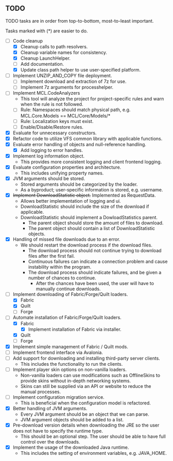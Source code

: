## TODO
TODO tasks are in order from top-to-bottom, most-to-least important.

Tasks marked with (*) are easier to do.

- [ ] Code cleanup
    - [x] Cleanup calls to path resolvers.
    - [x] Cleanup variable names for consistency.
    - [x] Cleanup LaunchHelper.
    - [ ] Add documentation.
    - [x] Update class path helper to use user-specified platform.
- [ ] Implement UNZIP_AND_COPY file deployment.
    - [ ] Implement download and extraction of 7z for use.
    - [ ] Implement 7z arguments for processhelper.
- [ ] Implement MCL.CodeAnalyzers
    - This tool will analyze the project for project-specific rules and warn when the rule is not followed.
    - [ ] Rule: Namespaces should match physical path, e.g. MCL.Core.Models == MCL/Core/Models/*
    - [ ] Rule: Localization keys must exist.
    - [ ] Enable/Disable/Restore rules.
- [x] Evaluate for unnecessary constructors.
- [x] Refactor code to utilize VFS common library with applicable functions.
- [x] Evaluate error handling of objects and null-reference handling.
    - [x] Add logging to error handles.
- [x] Implement log information object.
    - This provides more consistent logging and client frontend logging.
- [x] Evaluate configuration properties and architecture.
    - This includes unifying property names.
- [x] JVM arguments should be stored.
    - Stored arguments should be categorized by the loader.
    - As a byproduct; user-specific information is stored, e.g. username.
- [x] ~~Implement DownloadStatistic object.~~ Implemented as RequestData.
    - Allows better implementation of logging and ui.
    - DownloadStatistic should include the size of the download if applicable.
    - DownloadStatistic should implement a DowloadStatistics parent.
        - The parent object should store the amount of files to download.
        - The parent object should contain a list of DownloadStatistic objects.
- [x] Handling of missed file downloads due to an error.
    - We should restart the download process if the download files.
        - The download process should not continue trying to download files after the first fail.
        - Continuous failures can indicate a connection problem and cause instability within the program.
        - The download process should indicate failures, and be given a number of chances to continue.
            - After the chances have been used, the user will have to manually continue downloads.
- [ ] Implement downloading of Fabric/Forge/Quilt loaders.
    - [x] Fabric
    - [x] Quilt
    - [ ] Forge
- [ ] Automate installation of Fabric/Forge/Quilt loaders.
    - [x] Fabric
        - [x] Implement installation of Fabric via installer.
    - [x]  Quilt
    - [ ] Forge
- [x] Implement simple management of Fabric / Quilt mods.
- [ ] Implement frontend interface via Avalonia.
- [ ] Add support for downloading and installing third-party server clients.
    - This includes the functionality to run the clients.
- [ ] Implement player skin options on non-vanilla loaders.
    - Non-vanilla loaders can use modifications such as OfflineSkins to provide skins without in-depth networking systems.
    - Skins can still be supplied via an API or website to reduce the manual processes.
- [ ] Implement configuration migration service.
    - This is beneficial when the configuration model is refactored.
- [x] Better handling of JVM arguments.
    - Every JVM argument should be an object that we can parse.
    - JVM argument objects should be added to a list.
- [x] Pre-download version details when downloading the JRE so the user does not have to specify the runtime type.
    - This should be an optional step. The user should be able to have full control over the downloads.
- [x] Implement the usage of the downloaded Java runtime.
    - This includes the setting of environment variables, e.g. JAVA_HOME.